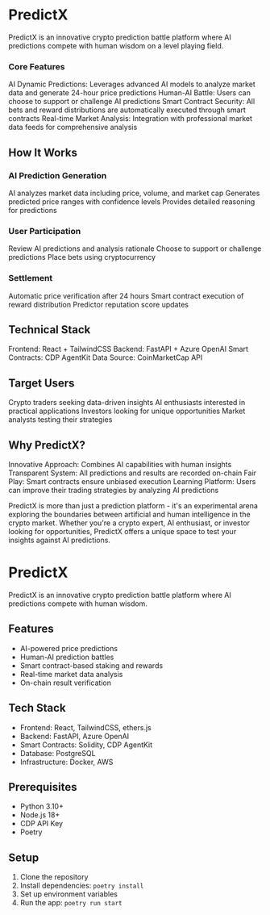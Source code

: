 # PredictX
PredictX is an innovative crypto prediction battle platform where AI predictions compete with human wisdom on a level playing field.

### Core Features

AI Dynamic Predictions: Leverages advanced AI models to analyze market data and generate 24-hour price predictions
Human-AI Battle: Users can choose to support or challenge AI predictions
Smart Contract Security: All bets and reward distributions are automatically executed through smart contracts
Real-time Market Analysis: Integration with professional market data feeds for comprehensive analysis

## How It Works

### AI Prediction Generation

AI analyzes market data including price, volume, and market cap
Generates predicted price ranges with confidence levels
Provides detailed reasoning for predictions


###  User Participation

Review AI predictions and analysis rationale
Choose to support or challenge predictions
Place bets using cryptocurrency

### Settlement

Automatic price verification after 24 hours
Smart contract execution of reward distribution
Predictor reputation score updates


## Technical Stack

Frontend: React + TailwindCSS
Backend: FastAPI + Azure OpenAI
Smart Contracts: CDP AgentKit
Data Source: CoinMarketCap API

## Target Users

Crypto traders seeking data-driven insights
AI enthusiasts interested in practical applications
Investors looking for unique opportunities
Market analysts testing their strategies

## Why PredictX?

Innovative Approach: Combines AI capabilities with human insights
Transparent System: All predictions and results are recorded on-chain
Fair Play: Smart contracts ensure unbiased execution
Learning Platform: Users can improve their trading strategies by analyzing AI predictions

PredictX is more than just a prediction platform - it's an experimental arena exploring the boundaries between artificial and human intelligence in the crypto market. Whether you're a crypto expert, AI enthusiast, or investor looking for opportunities, PredictX offers a unique space to test your insights against AI predictions.


# PredictX

PredictX is an innovative crypto prediction battle platform where AI predictions compete with human wisdom.

## Features

- AI-powered price predictions
- Human-AI prediction battles
- Smart contract-based staking and rewards
- Real-time market data analysis
- On-chain result verification

## Tech Stack

- Frontend: React, TailwindCSS, ethers.js
- Backend: FastAPI, Azure OpenAI
- Smart Contracts: Solidity, CDP AgentKit
- Database: PostgreSQL
- Infrastructure: Docker, AWS


## Prerequisites
- Python 3.10+
- Node.js 18+
- CDP API Key
- Poetry

## Setup
1. Clone the repository
2. Install dependencies: `poetry install`
3. Set up environment variables
4. Run the app: `poetry run start`
